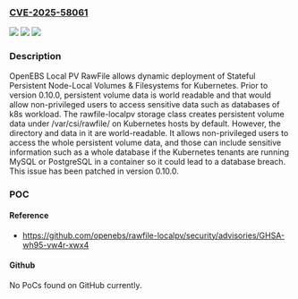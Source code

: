 ### [CVE-2025-58061](https://cve.mitre.org/cgi-bin/cvename.cgi?name=CVE-2025-58061)
![](https://img.shields.io/static/v1?label=Product&message=rawfile-localpv&color=blue)
![](https://img.shields.io/static/v1?label=Version&message=%3C%200.10.0%20&color=brightgreen)
![](https://img.shields.io/static/v1?label=Vulnerability&message=CWE-200%3A%20Exposure%20of%20Sensitive%20Information%20to%20an%20Unauthorized%20Actor&color=brightgreen)

### Description

OpenEBS Local PV RawFile allows dynamic deployment of Stateful Persistent Node-Local Volumes & Filesystems for Kubernetes. Prior to version 0.10.0, persistent volume data is world readable and that would allow non-privileged users to access sensitive data such as databases of k8s workload. The rawfile-localpv storage class creates persistent volume data under /var/csi/rawfile/ on Kubernetes hosts by default. However, the directory and data in it are world-readable. It allows non-privileged users to access the whole persistent volume data, and those can include sensitive information such as a whole database if the Kubernetes tenants are running MySQL or PostgreSQL in a container so it could lead to a database breach. This issue has been patched in version 0.10.0.

### POC

#### Reference
- https://github.com/openebs/rawfile-localpv/security/advisories/GHSA-wh95-vw4r-xwx4

#### Github
No PoCs found on GitHub currently.


